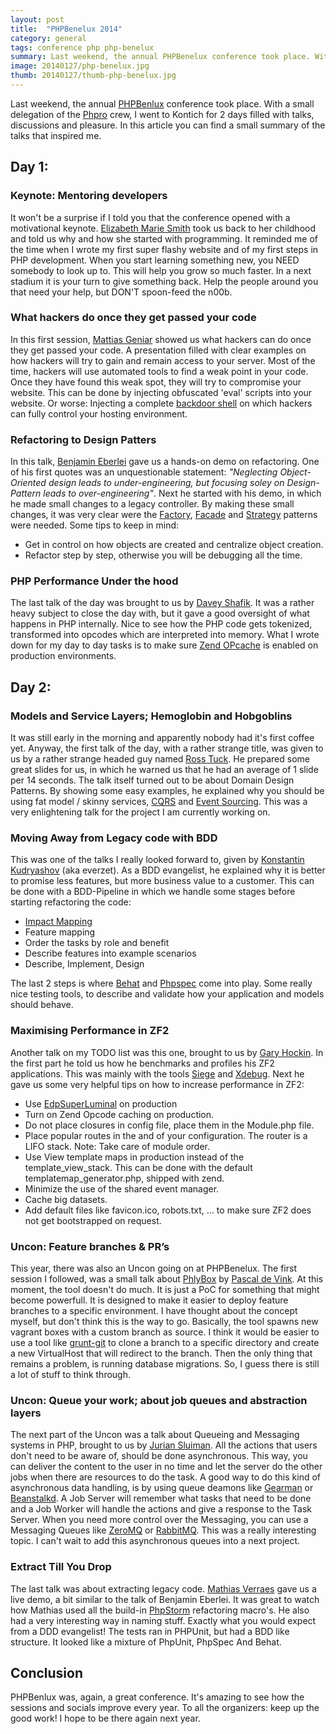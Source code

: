 ```yaml
---
layout: post
title:  "PHPBenelux 2014"
category: general
tags: conference php php-benelux
summary: Last weekend, the annual PHPBenelux conference took place. With a small delegation of the phpro crew, I went to Kontich for 2 days filled with talks, fun and pleasure. In this article you can find a small summary of the talks that inspired me.
image: 20140127/php-benelux.jpg
thumb: 20140127/thumb-php-benelux.jpg
---
```

<p>
    Last weekend, the annual <a href="http://conference.phpbenelux.eu/2014/" target="_blank">PHPBenlux</a> conference took place.
    With a small delegation of the <a href="http://www.phpro.be/" target="_blank">Phpro</a> crew,
    I went to Kontich for 2 days filled with talks, discussions and pleasure.
    In this article you can find a small summary of the talks that inspired me.
</p>

## Day 1:

### Keynote: Mentoring developers
<p>
    It won't be a surprise if I told you that the conference opened with a motivational keynote.
    <a href="http://emsmith.net/" target="_blank">Elizabeth Marie Smith</a> took us back to her childhood and told
    us why and how she started with programming.
    It reminded me of the time when I wrote my first super flashy website and of my first steps in PHP development.
    When you start learning something new, you NEED somebody to look up to. This will help you grow so much faster.
    In a next stadium it is your turn to give something back. Help the people around you that need your help, but DON'T
    spoon-feed the n00b.
</p>

### What hackers do once they get passed your code
<p>
    In this first session, <a href="http://mattiasgeniar.be/" target="_blank">Mattias Geniar</a> showed us what hackers can do once they get passed your code.
    A presentation filled with clear examples on how hackers will try to gain and remain access to your server.
    Most of the time, hackers will use automated tools to find a weak point in your code.
    Once they have found this weak spot, they will try to compromise your website.
    This can be done by injecting obfuscated 'eval' scripts into your website.
    Or worse: Injecting a complete <a href="http://en.wikipedia.org/wiki/Backdoor_Shell" target="_blank">backdoor shell</a>
    on which hackers can fully control your hosting environment.
</p>

### Refactoring to Design Patters
<p>
    In this talk, <a href="http://www.whitewashing.de/" target="_blank">Benjamin Eberlei</a>
    gave us a hands-on demo on refactoring.
    One of his first quotes was an unquestionable statement:
    <em>"Neglecting Object-Oriented design leads to under-engineering,
    but focusing soley on Design-Pattern leads to over-engineering"</em>.
    Next he started with his demo, in which he made small changes to a legacy controller.
    By making these small changes, it was very clear were the
    <a href="http://en.wikipedia.org/wiki/Factory_pattern" target="_blank">Factory</a>,
    <a href="http://en.wikipedia.org/wiki/Facade_pattern" target="_blank">Facade</a> and
    <a href="http://en.wikipedia.org/wiki/Strategy_pattern" target="_blank">Strategy</a>
    patterns were needed.
    Some tips to keep in mind:
    <ul>
        <li>Get in control on how objects are created and centralize object creation.</li>
        <li>Refactor step by step, otherwise you will be debugging all the time.</li>
    </ul>
</p>

### PHP Performance Under the hood
<p>
    The last talk of the day was brought to us by <a href="http://daveyshafik.com/" target="_blank">Davey Shafik</a>.
    It was a rather heavy subject to close the day with, but it gave a good oversight of what happens in PHP internally.
    Nice to see how the PHP code gets tokenized, transformed into opcodes which are interpreted into memory.
    What I wrote down for my day to day tasks is to make sure
    <a href="http://be2.php.net/opcache" target="_blank">Zend OPcache</a>
    is enabled on production environments.
</p>

## Day 2:

### Models and Service Layers; Hemoglobin and Hobgoblins
<p>
    It was still early in the morning and apparently nobody had it's first coffee yet.
    Anyway, the first talk of the day, with a rather strange title, was given to us by a rather strange headed guy named
    <a href="http://rosstuck.com/" target="_blank">Ross Tuck</a>.
    He prepared some great slides for us, in which he warned us that he had an average of 1 slide per 14 seconds.
    The talk itself turned out to be about Domain Design Patterns.
    By showing some easy examples, he explained why you should be using fat model / skinny services,
    <a href="http://martinfowler.com/bliki/CQRS.html" target="_blank">CQRS</a> and
    <a href="http://martinfowler.com/eaaDev/EventSourcing.html" target="_blank">Event Sourcing</a>.
    This was a very enlightening talk for the project I am currently working on.
</p>


### Moving Away from Legacy code with BDD
<p>
    This was one of the talks I really looked forward to, given by
    <a href="http://everzet.com/" target="_blank">Konstantin Kudryashov</a> (aka everzet).
    As a BDD evangelist, he explained why it is better to promise less features, but more business value to a customer.
    This can be done with a BDD-Pipeline in which we handle some stages before starting refactoring the code:
    <ul>
        <li><a href="http://impactmapping.org/" target="_blank">Impact Mapping</a></li>
        <li>Feature mapping</li>
        <li>Order the tasks by role and benefit</li>
        <li>Describe features into example scenarios</li>
        <li>Describe, Implement, Design</li>
    </ul>
    The last 2 steps is where
    <a href="http://behat.org/" target="_blank">Behat</a> and
    <a href="http://www.phpspec.net/" target="_blank">Phpspec</a> come into play.
    Some really nice testing tools, to describe and validate how your application and models should behave.
</p>

### Maximising Performance in ZF2
<p>
    Another talk on my TODO list was this one, brought to us by
    <a href="http://blog.hock.in/" target="_blank">Gary Hockin</a>.
    In the first part he told us how he benchmarks and profiles his ZF2 applications.
    This was mainly with the tools
    <a href="http://www.joedog.org/siege-home/" target="_blank">Siege</a> and
    <a href="http://xdebug.org/" target="_blank">Xdebug</a>.
    Next he gave us some very helpful tips on how to increase performance in ZF2:
    <ul>
        <li>Use <a href="https://github.com/EvanDotPro/EdpSuperluminal" target="_blank">EdpSuperLuminal</a> on production</li>
        <li>Turn on Zend Opcode caching on production.</li>
        <li>Do not place closures in config file, place them in the Module.php file.</li>
        <li>
            Place popular routes in the and of your configuration.
            The router is a LIFO stack.
            Note: Take care of module order.
        </li>
        <li>
            Use View template maps in production instead of the template_view_stack.
            This can be done with the default templatemap_generator.php, shipped with zend.
        </li>
        <li>Minimize the use of the shared event manager.</li>
        <li>Cache big datasets.</li>
        <li>Add default files like favicon.ico, robots.txt, ... to make sure ZF2 does not get bootstrapped on request.</li>
    </ul>
</p>

### Uncon: Feature branches & PR’s
<p>
    This year, there was also an Uncon going on at PHPBenelux. The first session I followed, was a small talk about
    <a href="https://github.com/pascaldevink/phlybox" target="_blank">PhlyBox</a> by
    <a href="http://privatevoid.nl/" target="_blank">Pascal de Vink</a>.
    At this moment, the tool doesn't do much. It is just a PoC for something that might become powerfull.
    It is designed to make it easier to deploy feature branches to a specific environment.
    I have thought about the concept myself, but don't think this is the way to go.
    Basically, the tool spawns new vagrant boxes with a custom branch as source.
    I think it would be easier to use a tool like
    <a href="https://npmjs.org/package/grunt-git">grunt-git</a>
    to clone a branch to a specific directory and create a new VirtualHost that will redirect to the branch.
    Then the only thing that remains a problem, is running database migrations.
    So, I guess there is still a lot of stuff to think through.
</p>

### Uncon: Queue your work; about job queues and abstraction layers
<p>
    The next part of the Uncon was a talk about Queueing and Messaging systems in PHP, brought to us by
    <a href="https://juriansluiman.nl/" target="_blank">Jurian Sluiman</a>.
    All the actions that users don't need to be aware of, should be done asynchronous.
    This way, you can deliver the content to the user in no time and let the
    server do the other jobs when there are resources to do the task.
    A good way to do this kind of asynchronous data handling, is by using queue deamons like
    <a href="http://gearman.org/" target="_blank">Gearman</a> or
    <a href="http://kr.github.io/beanstalkd/">Beanstalkd</a>.
    A Job Server will remember what tasks that need to be done and a Job Worker will
    handle the actions and give a response to the Task Server.
    When you need more control over the Messaging, you can use a Messaging Queues like
    <a href="http://zeromq.org/" target="_blank">ZeroMQ</a> or
    <a href="http://www.rabbitmq.com/" target="_blank">RabbitMQ</a>.
    This was a really interesting topic.
    I can't wait to add this asynchronous queues into a next project.
</p>

### Extract Till You Drop
<p>
    The last talk was about extracting legacy code.
    <a href="http://verraes.net/" target="_blank">Mathias Verraes</a>
    gave us a live demo, a bit similar to the talk of Benjamin Eberlei.
    It was great to watch how Mathias used all the build-in
    <a href="http://www.jetbrains.com/phpstorm/" target="_blank">PhpStorm</a>
    refactoring macro's.
    He also had a very interesting way in naming stuff. Exactly what you would expect from a DDD evangelist!
    The tests ran in PHPUnit, but had a BDD like structure. It looked like a mixture of PhpUnit, PhpSpec And Behat.
</p>

## Conclusion
<p>
    PHPBenlux was, again, a great conference.
    It's amazing to see how the sessions and socials improve every year.
    To all the organizers: keep up the good work!
    I hope to be there again next year.
</p>